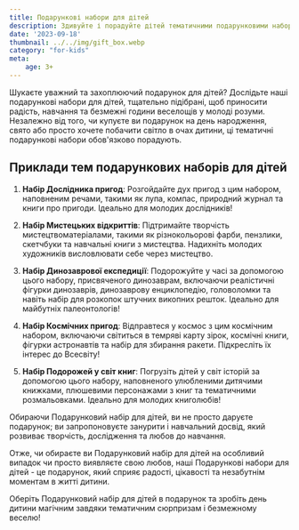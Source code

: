 ```yaml
---
title: Подарункові набори для дітей
description: Здивуйте і порадуйте дітей тематичними подарунковими наборами, наповненими веселими та освітніми речами.
date: '2023-09-18'
thumbnail: ../../img/gift_box.webp
category: "for-kids"
meta:
    age: 3+
---
```


Шукаєте уважний та захоплюючий подарунок для дітей? Дослідьте наші подарункові набори для дітей, тщательно підібрані, щоб приносити радість, навчання та безмежні години веселощів у молоді розуми. Незалежно від того, чи купуєте ви подарунок на день народження, свято або просто хочете побачити світло в очах дитини, ці тематичні подарункові набори обов'язково порадують.

## Приклади тем подарункових наборів для дітей

1. **Набір Дослідника пригод**: Розгойдайте дух пригод з цим набором, наповненим речами, такими як лупа, компас, природний журнал та книги про пригоди. Ідеально для молодих дослідників!

2. **Набір Мистецьких відкриттів**: Підтримайте творчість мистецтвоматеріалами, такими як різнокольорові фарби, пензлики, скетчбуки та навчальні книги з мистецтва. Надихніть молодих художників висловлювати себе через мистецтво.

3. **Набір Динозаврової експедиції**: Подорожуйте у часі за допомогою цього набору, присвяченого динозаврам, включаючи реалістичні фігурки динозаврів, динозаврову енциклопедію, головоломки та навіть набір для розкопок штучних викопних решток. Ідеально для майбутніх палеонтологів!

4. **Набір Космічних пригод**: Відправтеся у космос з цим космічним набором, включаючи світиться в темряві карту зірок, космічні книги, фігурки астронавтів та набір для збирання ракети. Підкресліть їх інтерес до Всесвіту!

5. **Набір Подорожей у світ книг**: Погрузіть дітей у світ історій за допомогою цього набору, наповненого улюбленими дитячими книжками, плюшевими персонажами з книг та тематичними розмальовками. Ідеально для молодих книголюбів!

Обираючи Подарунковий набір для дітей, ви не просто даруєте подарунок; ви запропоновуєте занурити і навчальний досвід, який розвиває творчість, дослідження та любов до навчання.

Отже, чи обираєте ви Подарунковий набір для дітей на особливий випадок чи просто виявляєте свою любов, наші Подарункові набори для дітей - це подарунок, який сприяє радості, цікавості та незабутнім моментам в житті дитини.

Оберіть Подарунковий набір для дітей в подарунок та зробіть день дитини магічним завдяки тематичним сюрпризам і безмежному веселю!
